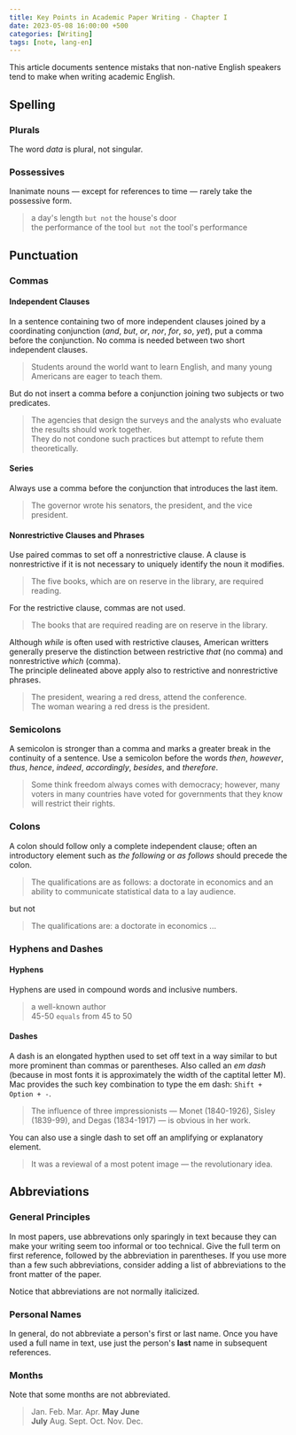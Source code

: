 ```yaml
---
title: Key Points in Academic Paper Writing - Chapter I
date: 2023-05-08 16:00:00 +500
categories: [Writing]
tags: [note, lang-en]
---
```


This article documents sentence mistaks that non-native English speakers tend to make when writing academic English.

## Spelling

### Plurals

The word *data* is plural, not singular.  

### Possessives

Inanimate nouns — except for references to time — rarely take the possessive form.

> a day's length `but not` the house's door   
> the performance of the tool `but not` the tool's performance


## Punctuation

### Commas

#### Independent Clauses
In a sentence containing two of more independent clauses joined by a coordinating conjunction (*and*, *but*, *or*, *nor*, *for*, *so*, *yet*), put a comma before the conjunction. No comma is needed between two short independent clauses.

> Students around the world want to learn English, and many young Americans are eager to teach them.

But do not insert a comma before a conjunction joining two subjects or two predicates.

> The agencies that design the surveys and the analysts who evaluate the results should work together.  
> They do not condone such practices but attempt to refute them theoretically.


#### Series

Always use a comma before the conjunction that introduces the last item.

> The governor wrote his senators, the president, and the vice president.

#### Nonrestrictive Clauses and Phrases

Use paired commas to set off a nonrestrictive clause. A clause is nonrestrictive if it is not necessary to uniquely identify the noun it modifies.

> The five books, which are on reserve in the library, are required reading.

For the restrictive clause, commas are not used.

> The books that are required reading are on reserve in the library.

Although *while* is often used with restrictive clauses, American writters generally preserve the distinction between restrictive *that* (no comma) and nonrestrictive *which* (comma).  
The principle delineated above apply also to restrictive and nonrestrictive phrases.

> The president, wearing a red dress, attend the conference.  
> The woman wearing a red dress is the president.


### Semicolons

A semicolon is stronger than a comma and marks a greater break in the continuity of a sentence. Use a semicolon before the words *then*, *however*, *thus*, *hence*, *indeed*, *accordingly*, *besides*, and *therefore*.

> Some think freedom always comes with democracy; however, many voters in many countries have voted for governments that they know will restrict their rights.


### Colons

A colon should follow only a complete independent clause; often an introductory element such as *the following* or *as follows* should precede the colon.

> The qualifications are as follows: a doctorate in economics and an ability to communicate statistical data to a lay audience.

but not

> The qualifications are: a doctorate in economics ...


### Hyphens and Dashes

#### Hyphens

Hyphens are used in compound words and inclusive numbers.

> a well-known author  
> 45-50 `equals` from 45 to 50

#### Dashes

A dash is an elongated hypthen used to set off text in a way similar to but more prominent than commas or parentheses. Also called an *em dash* (because in most fonts it is approximately the width of the captital letter M). Mac provides the such key combination to type the em dash: `Shift + Option + -`.

> The influence of three impressionists — Monet (1840-1926), Sisley (1839-99), and Degas (1834-1917) — is obvious in her work.

You can also use a single dash to set off an amplifying or explanatory element.

> It was a reviewal of a most potent image — the revolutionary idea.

## Abbreviations

### General Principles

In most papers, use abbrevations only sparingly in text because they can make your writing seem too informal or too technical. Give the full term on first reference, followed by the abbreviation in parentheses. If you use more than a few such abbreviations, consider adding a list of abbreviations to the front matter of the paper.

Notice that abbreviations are not normally italicized.

### Personal Names

In general, do not abbreviate a person's first or last name. Once you have used a full name in text, use just the person's **last** name in subsequent references.

### Months

Note that some months are not abbreviated.

> Jan.  Feb.  Mar.  Apr.   **May**   **June**  
> **July**  Aug. Sept.  Oct.  Nov.   Dec.